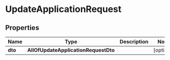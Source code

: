 # UpdateApplicationRequest

## Properties
Name | Type | Description | Notes
------------ | ------------- | ------------- | -------------
**dto** | **AllOfUpdateApplicationRequestDto** |  |  [optional]
